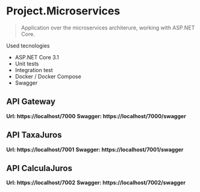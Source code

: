 # Project.Microservices
> Application over the microservices architerure, working with ASP.NET Core.

Used tecnologies
* ASP.NET Core 3.1
* Unit tests
* Integration test
* Docker / Docker Compose
* Swagger

## API Gateway

**Url: https://localhost/7000**
**Swagger: https://localhost/7000/swagger**

## API TaxaJuros

**Url: https://localhost/7001**
**Swagger: https://localhost/7001/swagger**

## API CalculaJuros

**Url: https://localhost/7002**
**Swagger: https://localhost/7002/swagger**
